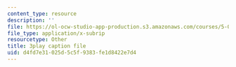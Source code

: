 ```yaml
---
content_type: resource
description: ''
file: https://ol-ocw-studio-app-production.s3.amazonaws.com/courses/5-07sc-biological-chemistry-i-fall-2013/d4fd7e31025d5c5f9383fe1d8422e7d4_eOYHJLqP2Ps.vtt
file_type: application/x-subrip
resourcetype: Other
title: 3play caption file
uid: d4fd7e31-025d-5c5f-9383-fe1d8422e7d4
---
```

